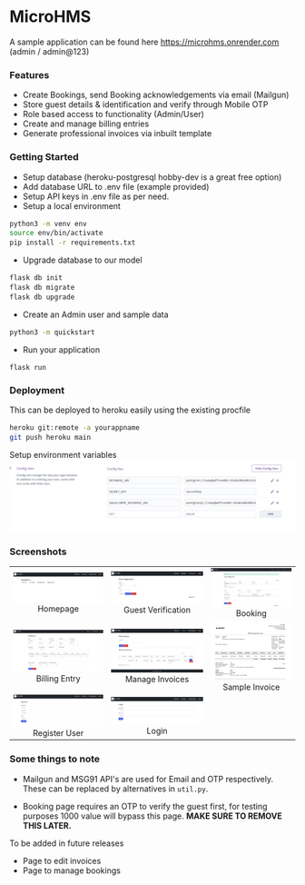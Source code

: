 # MicroHMS

A sample application can be found here https://microhms.onrender.com (admin / admin@123)

### Features

- Create Bookings, send Booking acknowledgements via email (Mailgun)
- Store guest details & identification and verify through Mobile OTP
- Role based access to functionality (Admin/User)
- Create and manage billing entries
- Generate professional invoices via inbuilt template

### Getting Started

- Setup database (heroku-postgresql hobby-dev is a great free option)
- Add database URL to .env file (example provided)
- Setup API keys in .env file as per need.
- Setup a local environment

```bash
python3 -m venv env
source env/bin/activate
pip install -r requirements.txt
```

- Upgrade database to our model

```bash
flask db init
flask db migrate
flask db upgrade
```

- Create an Admin user and sample data

```bash
python3 -m quickstart
```

- Run your application

```
flask run
```

### Deployment

This can be deployed to heroku easily using the existing procfile

```bash
heroku git:remote -a yourappname
git push heroku main
```

Setup environment variables
![Config](/screenshots/config_vars.png)

### Screenshots

|                                                                |                                                                               |                                                                   |
| :------------------------------------------------------------: | :---------------------------------------------------------------------------: | :---------------------------------------------------------------: |
|        ![Homepage](/screenshots/homepage.png) Homepage         | ![Guest Verification](/screenshots/guest_verification.png) Guest Verification |      ![Booking](/screenshots/guest_registration.png) Booking      |
| ![Billing Entry](/screenshots/billing_entry.png) Billing Entry |      ![Manage Invoices](/screenshots/print_invoice.png) Manage Invoices       | ![Sample Invoice](/screenshots/sample_invoice.png) Sample Invoice |
| ![Register User](/screenshots/user_register.png) Register User |                  ![Login](/screenshots/user_login.png) Login                  |                                                                   |

### Some things to note

- Mailgun and MSG91 API's are used for Email and OTP respectively. These can be replaced by alternatives in `util.py`.

- Booking page requires an OTP to verify the guest first, for testing purposes 1000 value will bypass this page. **MAKE SURE TO REMOVE THIS LATER.**

To be added in future releases

- Page to edit invoices
- Page to manage bookings
